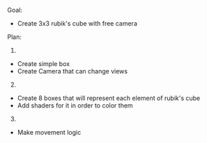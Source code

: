Goal:

- Create 3x3 rubik's cube with free camera

Plan:

1. 
- Create simple box 
- Create Camera that can change views

2. 
- Create 8 boxes that will represent each element of rubik's cube
- Add shaders for it in order to color them

3. 
- Make movement logic